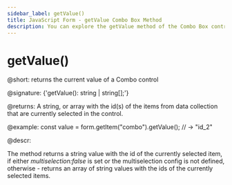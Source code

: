 ```yaml
---
sidebar_label: getValue()
title: JavaScript Form - getValue Combo Box Method 
description: You can explore the getValue method of the Combo Box control of Form in the documentation of the DHTMLX JavaScript UI library. Browse developer guides and API reference, try out code examples and live demos, and download a free 30-day evaluation version of DHTMLX Suite 7.
---
```


# getValue()

@short: returns the current value of a Combo control

@signature: {'getValue(): string | string[];'}

@returns:
A string, or array with the id(s) of the items from data collection that are currently selected in the control.

@example:
const value = form.getItem("combo").getValue();
// -> "id_2"

@descr:

The method returns a string value with the id of the currently selected item, if either *multiselection:false* is set or the multiselection config is not defined, otherwise - returns an array of string values with the ids of the currently selected items.
